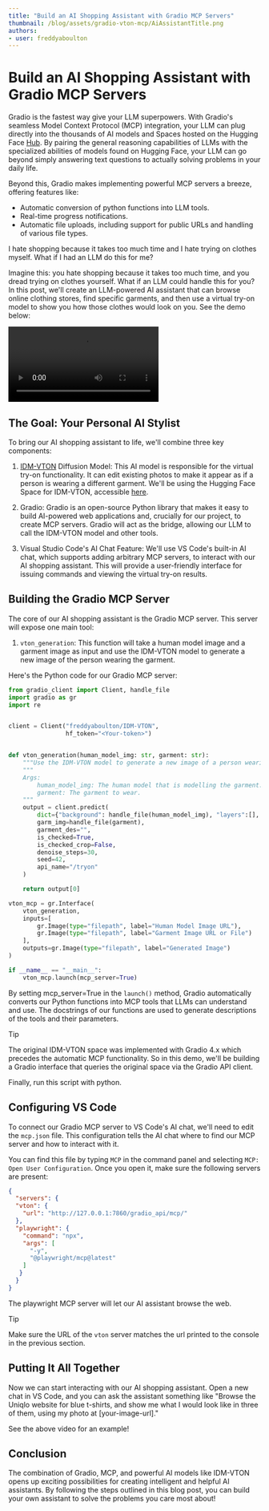 ```yaml
---
title: "Build an AI Shopping Assistant with Gradio MCP Servers" 
thumbnail: /blog/assets/gradio-vton-mcp/AiAssistantTitle.png
authors:
- user: freddyaboulton
---
```


# Build an AI Shopping Assistant with Gradio MCP Servers

Gradio is the fastest way give your LLM superpowers. With Gradio's seamless Model Context Protocol (MCP) integration, your LLM can plug directly into the thousands of AI models and Spaces hosted on the Hugging Face [Hub](https://hf.co). By pairing the general reasoning capabilities of LLMs with the specialized abilities of models found on Hugging Face, your LLM can go beyond simply answering text questions to actually solving problems in your daily life.

Beyond this, Gradio makes implementing powerful MCP servers a breeze, offering features like:
* Automatic conversion of python functions into LLM tools.
* Real-time progress notifications.
* Automatic file uploads, including support for public URLs and handling of various file types.

I hate shopping because it takes too much time and I hate trying on clothes myself. What if I had an LLM do this for me? 

Imagine this: you hate shopping because it takes too much time, and you dread trying on clothes yourself. What if an LLM could handle this for you? In this post, we'll create an LLM-powered AI assistant that can browse online clothing stores, find specific garments, and then use a virtual try-on model to show you how those clothes would look on you. See the demo below:

<video src="https://github.com/user-attachments/assets/e5bc58b9-ca97-418f-b78b-ce38d4bb527e" controls></video>

## The Goal: Your Personal AI Stylist

To bring our AI shopping assistant to life, we'll combine three key components:

1. [IDM-VTON](https://huggingface.co/yisol/IDM-VTON) Diffusion Model: This AI model is responsible for the virtual try-on functionality. It can edit existing photos to make it appear as if a person is wearing a different garment. We'll be using the Hugging Face Space for IDM-VTON, accessible [here](https://huggingface.co/spaces/yisol/IDM-VTON).

2. Gradio: Gradio is an open-source Python library that makes it easy to build AI-powered web applications and, crucially for our project, to create MCP servers. Gradio will act as the bridge, allowing our LLM to call the IDM-VTON model and other tools.

3. Visual Studio Code's AI Chat Feature: We'll use VS Code's built-in AI chat, which supports adding arbitrary MCP servers, to interact with our AI shopping assistant. This will provide a user-friendly interface for issuing commands and viewing the virtual try-on results.

## Building the Gradio MCP Server
The core of our AI shopping assistant is the Gradio MCP server. This server will expose one main tool:

1. `vton_generation`: This function will take a human model image and a garment image as input and use the IDM-VTON model to generate a new image of the person wearing the garment.


Here's the Python code for our Gradio MCP server:

```python
from gradio_client import Client, handle_file
import gradio as gr
import re


client = Client("freddyaboulton/IDM-VTON",
                hf_token="<Your-token>")


def vton_generation(human_model_img: str, garment: str):
    """Use the IDM-VTON model to generate a new image of a person wearing a garment."""
    """
    Args:
        human_model_img: The human model that is modelling the garment.
        garment: The garment to wear.
    """
    output = client.predict(
        dict={"background": handle_file(human_model_img), "layers":[], "composite":None},
        garm_img=handle_file(garment),
        garment_des="",
        is_checked=True,
        is_checked_crop=False,
        denoise_steps=30,
        seed=42,
        api_name="/tryon"
    )

    return output[0]

vton_mcp = gr.Interface(
    vton_generation,
    inputs=[
        gr.Image(type="filepath", label="Human Model Image URL"),
        gr.Image(type="filepath", label="Garment Image URL or File")
    ],
    outputs=gr.Image(type="filepath", label="Generated Image")
)

if __name__ == "__main__":
    vton_mcp.launch(mcp_server=True)
```

By setting mcp_server=True in the `launch()` method, Gradio automatically converts our Python functions into MCP tools that LLMs can understand and use. The docstrings of our functions are used to generate descriptions of the tools and their parameters.

> [!TIP]
> The original IDM-VTON space was implemented with Gradio 4.x which precedes the automatic MCP functionality. So in this demo, we'll be building a Gradio interface that queries the original space via the Gradio API client.

Finally, run this script with python.

## Configuring VS Code

To connect our Gradio MCP server to VS Code's AI chat, we'll need to edit the `mcp.json` file. This configuration tells the AI chat where to find our MCP server and how to interact with it.

You can find this file by typing `MCP` in the command panel and selecting `MCP: Open User Configuration`. Once you open it, make sure the following servers are present:

```json
{
  "servers": {
  "vton": {
    "url": "http://127.0.0.1:7860/gradio_api/mcp/"
  },
  "playwright": {
    "command": "npx",
    "args": [
      "-y",
      "@playwright/mcp@latest"
    ]
   }
  }
}
```

The playwright MCP server will let our AI assistant browse the web.

> [!TIP]
> Make sure the URL of the `vton` server matches the url printed to the console in the previous section.

## Putting It All Together

Now we can start interacting with our AI shopping assistant. Open a new chat in VS Code, and you can ask the assistant something like "Browse the Uniqlo website for blue t-shirts, and show me what I would look like in three of them, using my photo at [your-image-url]."

See the above video for an example!

## Conclusion

The combination of Gradio, MCP, and powerful AI models like IDM-VTON opens up exciting possibilities for creating intelligent and helpful AI assistants. By following the steps outlined in this blog post, you can build your own assistant to solve the problems you care most about!